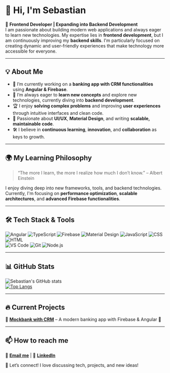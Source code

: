 # 👋 Hi, I'm Sebastian  

🚀 **Frontend Developer | Expanding into Backend Development**  
I am passionate about building modern web applications and always eager to learn new technologies. My expertise lies in **frontend development**, but I am continuously improving my **backend skills**. I'm particularly focused on creating dynamic and user-friendly experiences that make technology more accessible for everyone.

---

## 💡 About Me  
- 🔭 I’m currently working on a **banking app with CRM functionalities** using **Angular & Firebase**.  
- 🌱 I’m always eager to **learn new concepts** and explore new technologies, currently diving into **backend development**.  
- 🏆 I enjoy **solving complex problems** and improving **user experiences** through intuitive interfaces and clean code.  
- 🎨 Passionate about **UI/UX**, **Material Design**, and writing **scalable, maintainable code**.  
- 🛠️ I believe in **continuous learning**, **innovation**, and **collaboration** as keys to growth.  

---

## 🌍 My Learning Philosophy  
> “The more I learn, the more I realize how much I don’t know.” – Albert Einstein  

I enjoy diving deep into new frameworks, tools, and backend technologies. Currently, I'm focusing on **performance optimization**, **scalable architectures**, and **advanced Firebase functionalities**.

---

## 🛠 Tech Stack & Tools  
![Angular](https://img.shields.io/badge/-Angular-DD0031?logo=angular&logoColor=white&style=flat)
![TypeScript](https://img.shields.io/badge/-TypeScript-3178C6?logo=typescript&logoColor=white&style=flat)
![Firebase](https://img.shields.io/badge/-Firebase-FFCA28?logo=firebase&logoColor=black&style=flat)
![Material Design](https://img.shields.io/badge/-Material%20Design-757575?logo=material-design&logoColor=white&style=flat)
![JavaScript](https://img.shields.io/badge/-JavaScript-F7DF1E?logo=javascript&logoColor=black&style=flat)
![CSS](https://img.shields.io/badge/-CSS3-1572B6?logo=css3&logoColor=white&style=flat)
![HTML](https://img.shields.io/badge/-HTML5-E34F26?logo=html5&logoColor=white&style=flat)  
![VS Code](https://img.shields.io/badge/-VS%20Code-007ACC?logo=visual-studio-code&logoColor=white&style=flat)
![Git](https://img.shields.io/badge/-Git-F05032?logo=git&logoColor=white&style=flat)
![Node.js](https://img.shields.io/badge/-Node.js-339933?logo=node.js&logoColor=white&style=flat)

---

## 📊 GitHub Stats  
![Sebastian's GitHub stats](https://github-readme-stats.vercel.app/api?username=Sebastian-Rothe&show_icons=true&theme=tokyonight)  
[![Top Langs](https://github-readme-stats.vercel.app/api/top-langs/?username=Sebastian-Rothe&layout=compact&theme=tokyonight)](https://github.com/anuraghazra/github-readme-stats)

---

## 🔥 Current Projects  
🔗 **[Mockbank with CRM](https://github.com/Sebastian-Rothe/Mockbank-with-CRM)** – A modern banking app with Firebase & Angular 🚀  

---

## 📫 How to reach me  
📧 **[Email me](mailto:mail@sebastian-rothe.com)** | 💼 **[LinkedIn](https://www.linkedin.com/in/rothe-sebastian/)**  

💬 Let’s connect! I love discussing tech, projects, and new ideas!
